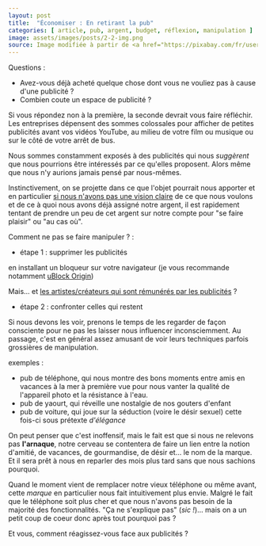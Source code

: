 ```yaml
---
layout: post
title:  "Économiser : En retirant la pub"
categories: [ article, pub, argent, budget, réflexion, manipulation ]
image: assets/images/posts/2-2-img.png
source: Image modifiée à partir de <a href="https://pixabay.com/fr/users/openclipart-vectors-30363/?utm_source=link-attribution&amp;utm_medium=referral&amp;utm_campaign=image&amp;utm_content=153336">OpenClipart-Vectors</a> de <a href="https://pixabay.com/fr/?utm_source=link-attribution&amp;utm_medium=referral&amp;utm_campaign=image&amp;utm_content=153336">Pixabay</a>
---
```


Questions :

- Avez-vous déjà acheté quelque chose dont vous ne vouliez pas à cause d'une publicité ? 
- Combien coute un espace de publicité ?

Si vous répondez non à la première, la seconde devrait vous faire réfléchir. Les entreprises dépensent des sommes colossales pour afficher de petites publicités avant vos vidéos YouTube, au milieu de votre film ou musique ou sur le côté de votre arrêt de bus.

Nous sommes constamment exposés à des publicités qui nous *suggèrent* que nous pourrions être intéressés par ce qu'elles proposent. Alors même que nous n'y aurions jamais pensé par nous-mêmes.

Instinctivement, on se projette dans ce que l'objet pourrait nous apporter et en particulier [si nous n'avons pas une vision claire](../article/) de ce que nous voulons et de ce à quoi nous avons déjà assigné notre argent, il est rapidement tentant de prendre un peu de cet argent sur notre compte pour "se faire plaisir" ou "au cas où".

Comment ne pas se faire manipuler ? : 
 
 - étape 1 : supprimer les publicités 

 en installant un bloqueur sur votre navigateur (je vous recommande notamment [uBlock Origin](https://ublockorigin.com/fr))
 
 Mais... et [les artistes/créateurs qui sont rémunérés par les publicités](../createur/) ?
 
 - étape 2 : confronter celles qui restent

 Si nous devons les voir, prenons le temps de les regarder de façon consciente pour ne pas les laisser nous influencer inconsciemment. Au passage, c'est en général assez amusant de voir leurs techniques parfois grossières de manipulation.

exemples : 
- pub de téléphone, qui nous montre des bons moments entre amis en vacances à la mer à première vue pour nous vanter la qualité de l'appareil photo et la résistance à l'eau.
- pub de yaourt, qui réveille une nostalgie de nos gouters d'enfant
- pub de voiture, qui joue sur la séduction (voire le désir sexuel) cette fois-ci sous prétexte *d'élégance* 

On peut penser que c'est inoffensif, mais le fait est que si nous ne relevons pas **l'arnaque**, notre cerveau se contentera de faire un lien entre la notion d'amitié, de vacances, de gourmandise, de désir et... le nom de la marque. Et il sera prêt à nous en reparler des mois plus tard sans que nous sachions pourquoi. 

Quand le moment vient de remplacer notre vieux téléphone ou même avant, cette *marque* en particulier nous fait intuitivement plus envie. Malgré le fait que le téléphone soit plus cher et que nous n'avons pas besoin de la majorité des fonctionnalités. "Ça ne s'explique pas" (*sic !*)... mais on a un petit coup de coeur donc après tout pourquoi pas ?

Et vous, comment réagissez-vous face aux publicités ? 
